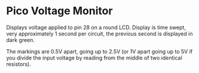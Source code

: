 # Pico Voltage Monitor

Displays voltage applied to pin 28 on a round LCD.  Display is time swept, very approximately 1 second per circuit, the previous second is displayed in dark green.

The markings are 0.5V apart, going up to 2.5V (or 1V apart going up to 5V if you divide the input voltage by reading from the middle of two identical resistors).
